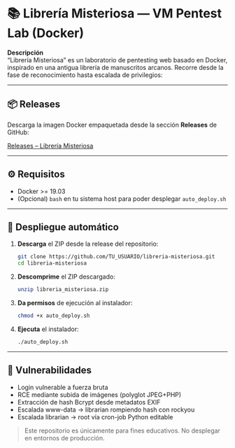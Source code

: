 # 📚 Librería Misteriosa — VM Pentest Lab (Docker)

**Descripción**\
“Librería Misteriosa” es un laboratorio de pentesting web basado en Docker, inspirado en una antigua librería de manuscritos arcanos. Recorre desde la fase de reconocimiento hasta escalada de privilegios:

---

## 📦 Releases

Descarga la imagen Docker empaquetada desde la sección **Releases** de GitHub:

[Releases – Librería Misteriosa](https://github.com/dani-18/Libreria-Misteriosa-VM-Lab/releases)

---

## ⚙️ Requisitos

- Docker >= 19.03
- (Opcional) `bash` en tu sistema host para poder desplegar `auto_deploy.sh`

---

## 🚀 Despliegue automático

1. **Descarga** el ZIP desde la release del repositorio:
   ```bash
   git clone https://github.com/TU_USUARIO/libreria-misteriosa.git
   cd libreria-misteriosa
   ```
2. **Descomprime** el ZIP descargado:
   ```bash
   unzip libreria_misteriosa.zip
   ```
3. **Da permisos** de ejecución al instalador:
   ```bash
   chmod +x auto_deploy.sh
   ```
4. **Ejecuta** el instalador:
   ```bash
   ./auto_deploy.sh
   ```

---

## 🧨 Vulnerabilidades

- Login vulnerable a fuerza bruta
- RCE mediante subida de imágenes (polyglot JPEG+PHP)
- Extracción de hash Bcrypt desde metadatos EXIF
- Escalada www-data → librarian rompiendo hash con rockyou
- Escalada librarian → root vía cron-job Python editable

> Este repositorio es únicamente para fines educativos. No desplegar en entornos de producción.

